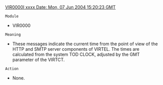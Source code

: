 [VIR0000I xxxx Date: Mon, 07 Jun 2004 15:20:23 GMT](https://virtel.readthedocs.io/en/latest/manuals/virtel/Virtel459MG/messages.html?highlight=VIR0000I#VIR0000I)

`Module`
- VIR0000

`Meaning`
- These messages indicate the current time from the point of view of the HTTP and SMTP server components of VIRTEL. The times are calculated from the system TOD CLOCK, adjusted by the GMT parameter of the VIRTCT.

`Action`
- None.
